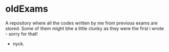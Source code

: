 # oldExams
A repository where all the codes written by me from previous exams are stored. 
Some of them might bhe a little clunky as they were the first i wrote - sorry for that!
- nyck.
